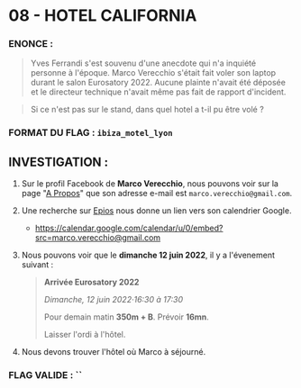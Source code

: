 # 08 - HOTEL CALIFORNIA

### ENONCE :

> Yves Ferrandi s'est souvenu d'une anecdote qui n'a inquiété personne à l'époque. Marco Verecchio s'était fait voler son laptop durant le salon Eurosatory 2022. Aucune plainte n'avait été déposée et le directeur technique n'avait même pas fait de rapport d'incident.

> Si ce n'est pas sur le stand, dans quel hotel a t-il pu être volé ? 

### FORMAT DU FLAG : `ibiza_motel_lyon`

## INVESTIGATION :

1. Sur le profil Facebook de **Marco Verecchio**, nous pouvons voir sur la page "[A Propos](https://www.facebook.com/profile.php?id=61566958176024&sk=about_contact_and_basic_info)" que son adresse e-mail est `marco.verecchio@gmail.com`.

2. Une recherche sur [Epios](https://epieos.com/?q=marco.verecchio%40gmail.com&t=email) nous donne un lien vers son calendrier Google.
    - https://calendar.google.com/calendar/u/0/embed?src=marco.verecchio@gmail.com

3. Nous pouvons voir que le **dimanche 12 juin 2022**, il y a l'évenement suivant :
    > **Arrivée Eurosatory 2022**
    > 
    > *Dimanche, 12 juin 2022·16:30 à 17:30*
    > 
    > Pour demain matin **350m + B**. Prévoir **16mn**.
    > 
    > Laisser l'ordi à l'hôtel.

5. Nous devons trouver l'hôtel où Marco à séjourné.

### FLAG VALIDE : ``
